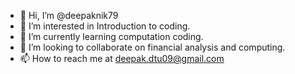 - 👋 Hi, I’m @deepaknik79
- 👀 I’m interested in Introduction to coding.
- 🌱 I’m currently learning computation coding.
- 💞️ I’m looking to collaborate on financial analysis and computing. 
- 📫 How to reach me at deepak.dtu09@gmail.com 

<!---
deepaknik79/deepaknik79 is a ✨ special ✨ repository because its `README.md` (this file) appears on your GitHub profile.
You can click the Preview link to take a look at your changes.
--->
